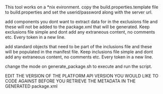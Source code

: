 This tool works on a *nix evironment. copy the build.properties.template file to build.properties and set the userid/password along with the server url.

add components you dont want to extract data for in the exclusions file and these will not be added to the package.xml that will be generated. Keep exclusions file simple and dont add any extraneous content, no comments etc. Every token in a new line.

add standard objects that need to be part of the inclusions file and these will be populated in the manifest file. Keep inclusions file simple and dont add any extraneous content, no comments etc. Every token in a new line.

change the mode on generate_package.sh to execute and run the script.

EDIT THE VERSION OF THE PLATFORM API VERSION YOU WOULD LIKE TO CODE AGAINST BEFORE YOU RETRIEVE THE METADATA IN THE GENERATED package.xml
